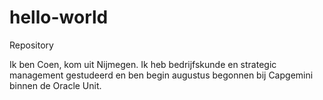 # hello-world
Repository

Ik ben Coen, kom uit Nijmegen. Ik heb bedrijfskunde en strategic management gestudeerd en ben begin augustus begonnen bij Capgemini binnen de Oracle Unit.
